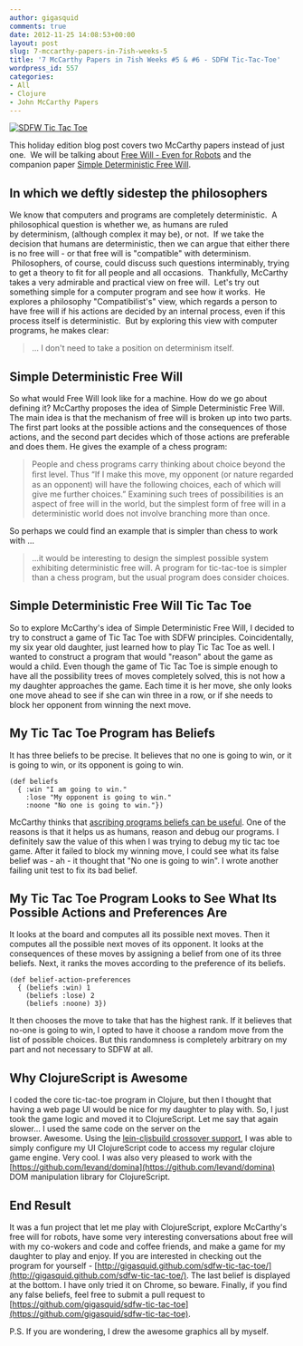 ```yaml
---
author: gigasquid
comments: true
date: 2012-11-25 14:08:53+00:00
layout: post
slug: 7-mccarthy-papers-in-7ish-weeks-5
title: '7 McCarthy Papers in 7ish Weeks #5 & #6 - SDFW Tic-Tac-Toe'
wordpress_id: 557
categories:
- All
- Clojure
- John McCarthy Papers
---
```


[![SDFW Tic Tac Toe](http://gigasquidsoftware.com/wordpress/wp-content/uploads/2012/11/sdfwtictactoe-300x276.png)](http://gigasquidsoftware.com/wordpress/wp-content/uploads/2012/11/sdfwtictactoe.png)

This holiday edition blog post covers two McCarthy papers instead of just one.  We will be talking about [Free Will - Even for Robots](http://www-formal.stanford.edu/jmc/freewill.pdf) and the companion paper [Simple Deterministic Free Will](http://www-formal.stanford.edu/jmc/freewill2.pdf).


## In which we deftly sidestep the philosophers


We know that computers and programs are completely deterministic.  A philosophical question is whether we, as humans are ruled by determinism, (although complex it may be), or not.  If we take the decision that humans are deterministic, then we can argue that either there is no free will - or that free will is "compatible" with determinism.  Philosophers, of course, could discuss such questions interminably, trying to get a theory to fit for all people and all occasions.  Thankfully, McCarthy takes a very admirable and practical view on free will.  Let's try out something simple for a computer program and see how it works.  He explores a philosophy "Compatibilist's" view, which regards a person to have free will if his actions are decided by an internal process, even if this process itself is deterministic.  But by exploring this view with computer programs, he makes clear:


> ... I don't need to take a position on determinism itself.






## Simple Deterministic Free Will


So what would Free Will look like for a machine. How do we go about defining it? McCarthy proposes the idea of Simple Deterministic Free Will. The main idea is that the mechanism of free will is broken up into two parts. The first part looks at the possible actions and the consequences of those actions, and the second part decides which of those actions are preferable and does them. He gives the example of a chess program:


> People and chess programs carry thinking about choice beyond the ﬁrst level. Thus “If I make this move, my opponent (or nature regarded as an opponent) will have the following choices, each of which will give me further choices.” Examining such trees of possibilities is an aspect of free will in the world, but the simplest form of free will in a deterministic world does not involve branching more than once.


So perhaps we could find an example that is simpler than chess to work with ...


> ...it would be interesting to design the simplest possible system exhibiting deterministic free will. A program for tic-tac-toe is simpler than a chess program, but the usual program does consider choices.




## Simple Deterministic Free Will Tic Tac Toe


So to explore McCarthy's idea of Simple Deterministic Free Will, I decided to try to construct a game of Tic Tac Toe with SDFW principles. Coincidentally, my six year old daughter, just learned how to play Tic Tac Toe as well. I wanted to construct a program that would "reason" about the game as would a child. Even though the game of Tic Tac Toe is simple enough to have all the possibility trees of moves completely solved, this is not how a my daughter approaches the game. Each time it is her move, she only looks one move ahead to see if she can win three in a row, or if she needs to block her opponent from winning the next move.


## My Tic Tac Toe Program has Beliefs


It has three beliefs to be precise. It believes that no one is going to win, or it is going to win, or its opponent is going to win.

    
    (def beliefs
      { :win "I am going to win."
        :lose "My opponent is going to win."
        :noone "No one is going to win."})


McCarthy thinks that [ascribing programs beliefs can be useful](http://gigasquidsoftware.com/wordpress/?p=477). One of the reasons is that it helps us as humans, reason and debug our programs. I definitely saw the value of this when I was trying to debug my tic tac toe game. After it failed to block my winning move, I could see what its false belief was - ah - it thought that "No one is going to win". I wrote another failing unit test to fix its bad belief.


## My Tic Tac Toe Program Looks to See What Its Possible Actions and Preferences Are


It looks at the board and computes all its possible next moves. Then it computes all the possible next moves of its opponent. It looks at the consequences of these moves by assigning a belief from one of its three beliefs. Next, it ranks the moves according to the preference of its beliefs.

    
    (def belief-action-preferences
      { (beliefs :win) 1
        (beliefs :lose) 2
        (beliefs :noone) 3})


It then chooses the move to take that has the highest rank. If it believes that no-one is going to win, I opted to have it choose a random move from the list of possible choices. But this randomness is completely arbitrary on my part and not necessary to SDFW at all.


## Why ClojureScript is Awesome


I coded the core tic-tac-toe program in Clojure, but then I thought that having a web page UI would be nice for my daughter to play with. So, I just took the game logic and moved it to ClojureScript. Let me say that again slower... I used the same code on the server on the browser. Awesome. Using the [lein-cljsbuild crossover support](https://github.com/emezeske/lein-cljsbuild/blob/0.2.10/doc/CROSSOVERS.md), I was able to simply configure my UI ClojureScript code to access my regular clojure game engine. Very cool. I was also very pleased to work with the [https://github.com/levand/domina](https://github.com/levand/domina) DOM manipulation library for ClojureScript.


## End Result


It was a fun project that let me play with ClojureScript, explore McCarthy's free will for robots, have some very interesting conversations about free will with my co-wokers and code and coffee friends, and make a game for my daughter to play and enjoy. If you are interested in checking out the program for yourself - [http://gigasquid.github.com/sdfw-tic-tac-toe/](http://gigasquid.github.com/sdfw-tic-tac-toe/). The last belief is displayed at the bottom. I have only tried it on Chrome, so beware. Finally, if you find any false beliefs, feel free to submit a pull request to [https://github.com/gigasquid/sdfw-tic-tac-toe](https://github.com/gigasquid/sdfw-tic-tac-toe).

P.S. If you are wondering, I drew the awesome graphics all by myself.
